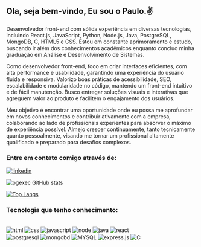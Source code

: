 ## Ola, seja bem-vindo, Eu sou o Paulo.✌️
Desenvolvedor front-end com sólida experiência em diversas tecnologias, incluindo React.js, JavaScript, Python, Node.js, Java, PostgreSQL, MongoDB, C, HTML5 e CSS. Estou em constante aprimoramento e estudo, buscando ir além dos conhecimentos acadêmicos enquanto concluo minha graduação em Análise e Desenvolvimento de Sistemas.

Como desenvolvedor front-end, foco em criar interfaces eficientes, com alta performance e usabilidade, garantindo uma experiência do usuário fluida e responsiva. Valorizo boas práticas de acessibilidade, SEO, escalabilidade e modularidade no código, mantendo um front-end intuitivo e de fácil manutenção. Busco entregar soluções visuais e interativas que agreguem valor ao produto e facilitem o engajamento dos usuários.

Meu objetivo é encontrar uma oportunidade onde eu possa me aprofundar em novos conhecimentos e contribuir ativamente com a empresa, colaborando ao lado de profissionais experientes para absorver o máximo de experiência possível. Almejo crescer continuamente, tanto tecnicamente quanto pessoalmente, visando me tornar um profissional altamente qualificado e preparado para desafios complexos.
### Entre em contato comigo através de:
[![linkedin](https://img.shields.io/badge/LinkedIn-0077B5?style=for-the-badge&logo=linkedin&logoColor=white/)](https://www.linkedin.com/in/paulo-gomes-7493a9209/)

![pgexec GitHub stats](https://github-readme-stats.vercel.app/api?username=pgexec&show_icons=true&theme=radical)

 [![Top Langs](https://github-readme-stats.vercel.app/api/top-langs/?username=anuraghazra&layout=donut&theme=dark)](https://github.com/anuraghazra/github-readme)


### Tecnologia que tenho conhecimento:
<div style="display: inline_block">
<br/>
    <img align="center" alt="html" src="https://img.shields.io/badge/HTML5-E34F26?style=for-the-badge&logo=html5&logoColor=white"></img>
    <img align="center" alt="css" src="https://img.shields.io/badge/CSS-239120?&style=for-the-badge&logo=css3&logoColor=white"></img>
    <img align="center"  alt="javascript" src="https://img.shields.io/badge/JavaScript-323330?style=for-the-badge&logo=javascript&logoColor=F7DF1E"></img>
    <img align="center" alt="node" src="https://img.shields.io/badge/Node.js-43853D?style=for-the-badge&logo=node.js&logoColor=white"></img>
    <img align="center" alt="java" src="https://img.shields.io/badge/Java-ED8B00?style=for-the-badge&logo=openjdk&logoColor=white"></img>
    <img align="center" alt="react" src="https://img.shields.io/badge/React-20232A?style=for-the-badge&logo=react&logoColor=61DAFB"></img>
    <br>
    <img align="center"  alt="postgresql" src="https://img.shields.io/badge/PostgreSQL-316192?style=for-the-badge&logo=postgresql&logoColor=white"></img>
    <img align="center" alt="mongobd" src="https://img.shields.io/badge/MongoDB-4EA94B?style=for-the-badge&logo=mongodb&logoColor=white"></img>
    <img align="center" alt="MYSQL" src="https://img.shields.io/badge/MySQL-00000F?style=for-the-badge&logo=mysql&logoColor=white"></img>
    <img align="center" alt="express.js" src="https://img.shields.io/badge/Express.js-404D59?style=for-the-badge"></img>
    <img align="center" alt="C" src="https://img.shields.io/badge/C-00599C?style=for-the-badge&logo=c&logoColor=white"></img>
</div>
<br>






